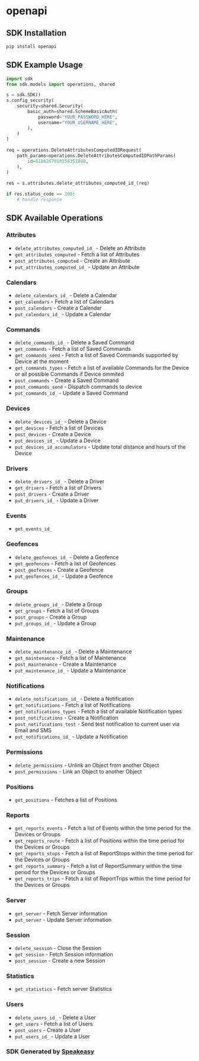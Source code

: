 # openapi

<!-- Start SDK Installation -->
## SDK Installation

```bash
pip install openapi
```
<!-- End SDK Installation -->

<!-- Start SDK Example Usage -->
## SDK Example Usage

```python
import sdk
from sdk.models import operations, shared

s = sdk.SDK()
s.config_security(
    security=shared.Security(
        basic_auth=shared.SchemeBasicAuth(
            password="YOUR_PASSWORD_HERE",
            username="YOUR_USERNAME_HERE",
        ),
    )
)
    
req = operations.DeleteAttributesComputedIDRequest(
    path_params=operations.DeleteAttributesComputedIDPathParams(
        id=8186267910158351880,
    ),
)
    
res = s.attributes.delete_attributes_computed_id_(req)

if res.status_code == 200:
    # handle response
```
<!-- End SDK Example Usage -->

<!-- Start SDK Available Operations -->
## SDK Available Operations

### Attributes

* `delete_attributes_computed_id_` - Delete an Attribute
* `get_attributes_computed` - Fetch a list of Attributes
* `post_attributes_computed` - Create an Attribute
* `put_attributes_computed_id_` - Update an Attribute

### Calendars

* `delete_calendars_id_` - Delete a Calendar
* `get_calendars` - Fetch a list of Calendars
* `post_calendars` - Create a Calendar
* `put_calendars_id_` - Update a Calendar

### Commands

* `delete_commands_id_` - Delete a Saved Command
* `get_commands` - Fetch a list of Saved Commands
* `get_commands_send` - Fetch a list of Saved Commands supported by Device at the moment
* `get_commands_types` - Fetch a list of available Commands for the Device or all possible Commands if Device ommited
* `post_commands` - Create a Saved Command
* `post_commands_send` - Dispatch commands to device
* `put_commands_id_` - Update a Saved Command

### Devices

* `delete_devices_id_` - Delete a Device
* `get_devices` - Fetch a list of Devices
* `post_devices` - Create a Device
* `put_devices_id_` - Update a Device
* `put_devices_id_accumulators` - Update total distance and hours of the Device

### Drivers

* `delete_drivers_id_` - Delete a Driver
* `get_drivers` - Fetch a list of Drivers
* `post_drivers` - Create a Driver
* `put_drivers_id_` - Update a Driver

### Events

* `get_events_id_`

### Geofences

* `delete_geofences_id_` - Delete a Geofence
* `get_geofences` - Fetch a list of Geofences
* `post_geofences` - Create a Geofence
* `put_geofences_id_` - Update a Geofence

### Groups

* `delete_groups_id_` - Delete a Group
* `get_groups` - Fetch a list of Groups
* `post_groups` - Create a Group
* `put_groups_id_` - Update a Group

### Maintenance

* `delete_maintenance_id_` - Delete a Maintenance
* `get_maintenance` - Fetch a list of Maintenance
* `post_maintenance` - Create a Maintenance
* `put_maintenance_id_` - Update a Maintenance

### Notifications

* `delete_notifications_id_` - Delete a Notification
* `get_notifications` - Fetch a list of Notifications
* `get_notifications_types` - Fetch a list of available Notification types
* `post_notifications` - Create a Notification
* `post_notifications_test` - Send test notification to current user via Email and SMS
* `put_notifications_id_` - Update a Notification

### Permissions

* `delete_permissions` - Unlink an Object from another Object
* `post_permissions` - Link an Object to another Object

### Positions

* `get_positions` - Fetches a list of Positions

### Reports

* `get_reports_events` - Fetch a list of Events within the time period for the Devices or Groups
* `get_reports_route` - Fetch a list of Positions within the time period for the Devices or Groups
* `get_reports_stops` - Fetch a list of ReportStops within the time period for the Devices or Groups
* `get_reports_summary` - Fetch a list of ReportSummary within the time period for the Devices or Groups
* `get_reports_trips` - Fetch a list of ReportTrips within the time period for the Devices or Groups

### Server

* `get_server` - Fetch Server information
* `put_server` - Update Server information

### Session

* `delete_session` - Close the Session
* `get_session` - Fetch Session information
* `post_session` - Create a new Session

### Statistics

* `get_statistics` - Fetch server Statistics

### Users

* `delete_users_id_` - Delete a User
* `get_users` - Fetch a list of Users
* `post_users` - Create a User
* `put_users_id_` - Update a User

<!-- End SDK Available Operations -->

### SDK Generated by [Speakeasy](https://docs.speakeasyapi.dev/docs/using-speakeasy/client-sdks)
